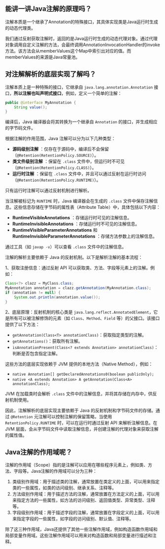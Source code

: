 ## 能讲一讲Java注解的原理吗？

注解本质是一个继承了Annotation的特殊接口，其具体实现类是Java运行时生成的动态代理类。

我们通过反射获取注解时，返回的是Java运行时生成的动态代理对象。通过代理对象调用自定义注解的方法，会最终调用AnnotationInvocationHandler的invoke方法。该方法会从memberValues这个Map中索引出对应的值。而memberValues的来源是Java常量池。

## 对注解解析的底层实现了解吗？

注解本质上是一种特殊的接口，它继承自 `java.lang.annotation.Annotation` 接口，**所以注解也叫声明式接口**，例如，定义一个简单的注解：

```java
public @interface MyAnnotation {
    String value();
}
```

编译后，Java 编译器会将其转换为一个继承自 `Annotation` 的接口，并生成相应的字节码文件。

根据注解的作用范围，Java 注解可以分为以下几种类型：

- **源码级别注解** ：仅存在于源码中，编译后不会保留（`@Retention(RetentionPolicy.SOURCE)`）。
- **类文件级别注解** ：保留在 `.class` 文件中，但运行时不可见（`@Retention(RetentionPolicy.CLASS)`）。
- **运行时注解** ：保留在 `.class` 文件中，并且可以通过反射在运行时访问（`@Retention(RetentionPolicy.RUNTIME)`）。

只有运行时注解可以通过反射机制进行解析。

当注解被标记为 `RUNTIME` 时，Java 编译器会在生成的 `.class` 文件中保存注解信息。这些信息存储在字节码的属性表（Attribute Table）中，具体包括以下内容：

- **RuntimeVisibleAnnotations** ：存储运行时可见的注解信息。
- **RuntimeInvisibleAnnotations** ：存储运行时不可见的注解信息。
- **RuntimeVisibleParameterAnnotations** 和 **RuntimeInvisibleParameterAnnotations** ：存储方法参数上的注解信息。

通过工具（如 `javap -v`）可以查看 `.class` 文件中的注解信息。

注解的解析主要依赖于 Java 的反射机制。以下是解析注解的基本流程：

1、获取注册信息：通过反射 API 可以获取类、方法、字段等元素上的注解。例如：

```java
Class<?> clazz = MyClass.class;
MyAnnotation annotation = clazz.getAnnotation(MyAnnotation.class);
if (annotation != null) {
    System.out.println(annotation.value());
}
```

2、底层原理：反射机制的核心类是 `java.lang.reflect.AnnotatedElement`，它是所有可以被注解修饰的元素（如 `Class`、`Method`、`Field` 等）的父接口。该接口提供了以下方法：

- `getAnnotation(Class<T> annotationClass)`：获取指定类型的注解。
- `getAnnotations()`：获取所有注解。
- `isAnnotationPresent(Class<? extends Annotation> annotationClass)`：判断是否包含指定注解。

这些方法的底层实现依赖于 JVM 提供的本地方法（Native Method），例如：

- `native Annotation[] getDeclaredAnnotations0(boolean publicOnly);`
- `native <A extends Annotation> A getAnnotation(Class<A> annotationClass);`

JVM 在加载类时会解析 `.class` 文件中的注解信息，并将其存储在内存中，供反射机制使用。

因此，注解解析的底层实现主要依赖于 Java 的反射机制和字节码文件的存储。通过 `@Retention` 元注解可以控制注解的保留策略，当使用 `RetentionPolicy.RUNTIME` 时，可以在运行时通过反射 API 来解析注解信息。在 JVM 层面，会从字节码文件中读取注解信息，并创建注解的代理对象来获取注解的属性值。

## Java注解的作用域呢？

注解的作用域（Scope）指的是注解可以应用在哪些程序元素上，例如类、方法、字段等。Java注解的作用域可以分为三种：

1. 类级别作用域：用于描述类的注解，通常放置在类定义的上面，可以用来指定类的一些属性，如类的访问级别、继承关系、注释等。
2. 方法级别作用域：用于描述方法的注解，通常放置在方法定义的上面，可以用来指定方法的一些属性，如方法的访问级别、返回值类型、异常类型、注释等。
3. 字段级别作用域：用于描述字段的注解，通常放置在字段定义的上面，可以用来指定字段的一些属性，如字段的访问级别、默认值、注释等。

除了这三种作用域，Java还提供了其他一些注解作用域，例如构造函数作用域和局部变量作用域。这些注解作用域可以用来对构造函数和局部变量进行描述和注释。